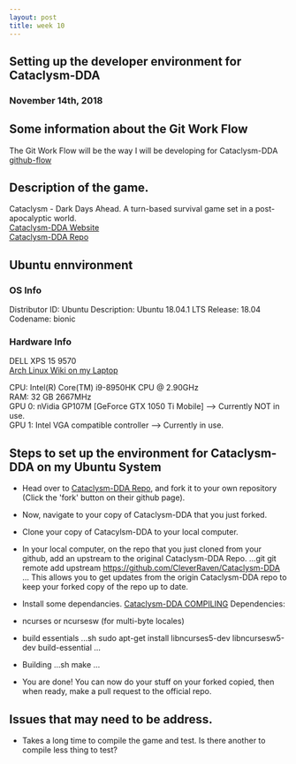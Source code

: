 ```yaml
---
layout: post
title: week 10
---
```



## Setting up the developer environment for Cataclysm-DDA
### November 14th, 2018

## Some information about the Git Work Flow
The Git Work Flow will be the way I will be developing for Cataclysm-DDA  
[github-flow](https://help.github.com/articles/github-flow/)  

## Description of the game.
Cataclysm - Dark Days Ahead. A turn-based survival game set in a post-apocalyptic world.  
[Cataclysm-DDA Website](https://cataclysmdda.org/)  
[Cataclysm-DDA Repo](https://github.com/CleverRaven/Cataclysm-DDA)  

## Ubuntu ennvironment
### OS Info
Distributor ID:	Ubuntu
Description:	Ubuntu 18.04.1 LTS
Release:	18.04
Codename:	bionic

### Hardware Info
DELL XPS 15 9570  
[Arch Linux Wiki on my Laptop](https://wiki.archlinux.org/index.php/Dell_XPS_15_9570)

CPU: Intel(R) Core(TM) i9-8950HK CPU @ 2.90GHz  
RAM: 32 GB 2667MHz   
GPU 0: nVidia GP107M [GeForce GTX 1050 Ti Mobile] --> Currently NOT in use.  
GPU 1: Intel VGA compatible controller --> Currently in use.  

## Steps to set up the environment for Cataclysm-DDA on my Ubuntu System
 * Head over to [Cataclysm-DDA Repo](https://github.com/CleverRaven/Cataclysm-DDA), and fork it to your own repository (Click the 'fork' button on their github page).
 * Now, navigate to your copy of Cataclysm-DDA that you just forked. 
 * Clone your copy of Catacylsm-DDA to your local computer.
 * In your local computer, on the repo that you just cloned from your github, add an upstream to the original Cataclysm-DDA Repo.
 ...git
 git remote add upstream https://github.com/CleverRaven/Cataclysm-DDA
 ... 
 This allows you to get updates from the origin Cataclysm-DDA repo to keep your forked copy of the repo up to date.
 * Install some dependancies. [Cataclysm-DDA COMPILING](https://github.com/CleverRaven/Cataclysm-DDA/blob/master/COMPILING.md)
 Dependencies:

  * ncurses or ncursesw (for multi-byte locales)
  * build essentials
 ...sh
 sudo apt-get install libncurses5-dev libncursesw5-dev build-essential
 ...
 * Building
...sh
make
...
 * You are done! You can now do your stuff on your forked copied, then when ready, make a pull request to the official repo.

## Issues that may need to be address.
 * Takes a long time to compile the game and test. Is there another to compile less thing to test?